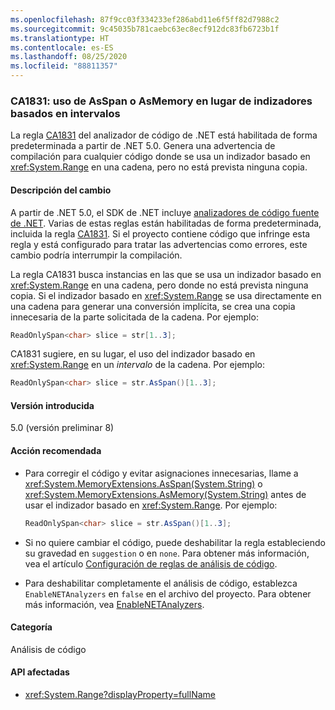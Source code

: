 ```yaml
---
ms.openlocfilehash: 87f9cc03f334233ef286abd11e6f5ff82d7988c2
ms.sourcegitcommit: 9c45035b781caebc63ec8ecf912dc83fb6723b1f
ms.translationtype: HT
ms.contentlocale: es-ES
ms.lasthandoff: 08/25/2020
ms.locfileid: "88811357"
---
```

### <a name="ca1831-use-asspan-or-asmemory-instead-of-range-based-indexer"></a>CA1831: uso de AsSpan o AsMemory en lugar de indizadores basados en intervalos

La regla [CA1831](/visualstudio/code-quality/ca1831) del analizador de código de .NET está habilitada de forma predeterminada a partir de .NET 5.0. Genera una advertencia de compilación para cualquier código donde se usa un indizador basado en <xref:System.Range> en una cadena, pero no está prevista ninguna copia.

#### <a name="change-description"></a>Descripción del cambio

A partir de .NET 5.0, el SDK de .NET incluye [analizadores de código fuente de .NET](../../../../docs/fundamentals/productivity/code-analysis.md). Varias de estas reglas están habilitadas de forma predeterminada, incluida la regla [CA1831](/visualstudio/code-quality/ca1831). Si el proyecto contiene código que infringe esta regla y está configurado para tratar las advertencias como errores, este cambio podría interrumpir la compilación.

La regla CA1831 busca instancias en las que se usa un indizador basado en <xref:System.Range> en una cadena, pero donde no está prevista ninguna copia. Si el indizador basado en <xref:System.Range> se usa directamente en una cadena para generar una conversión implícita, se crea una copia innecesaria de la parte solicitada de la cadena. Por ejemplo:

```csharp
ReadOnlySpan<char> slice = str[1..3];
```

CA1831 sugiere, en su lugar, el uso del indizador basado en <xref:System.Range> en un *intervalo* de la cadena. Por ejemplo:

```csharp
ReadOnlySpan<char> slice = str.AsSpan()[1..3];
```

#### <a name="version-introduced"></a>Versión introducida

5.0 (versión preliminar 8)

#### <a name="recommended-action"></a>Acción recomendada

- Para corregir el código y evitar asignaciones innecesarias, llame a <xref:System.MemoryExtensions.AsSpan(System.String)> o <xref:System.MemoryExtensions.AsMemory(System.String)> antes de usar el indizador basado en <xref:System.Range>. Por ejemplo:

  ```csharp
  ReadOnlySpan<char> slice = str.AsSpan()[1..3];
  ```

- Si no quiere cambiar el código, puede deshabilitar la regla estableciendo su gravedad en `suggestion` o en `none`. Para obtener más información, vea el artículo [Configuración de reglas de análisis de código](../../../../docs/fundamentals/productivity/configure-code-analysis-rules.md).

- Para deshabilitar completamente el análisis de código, establezca `EnableNETAnalyzers` en `false` en el archivo del proyecto. Para obtener más información, vea [EnableNETAnalyzers](../../../../docs/core/project-sdk/msbuild-props.md#enablenetanalyzers).

#### <a name="category"></a>Categoría

Análisis de código

#### <a name="affected-apis"></a>API afectadas

- <xref:System.Range?displayProperty=fullName>

<!--

#### Affected APIs

- `T:System.Range`

-->
